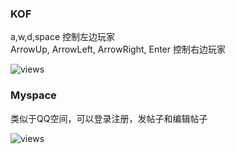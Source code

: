 ### KOF  

a,w,d,space 控制左边玩家
<br>
ArrowUp, ArrowLeft, ArrowRight, Enter 控制右边玩家  

![views](https://m.qpic.cn/psc?/V50gSL3I2qe5Ev4EMUdX05w24B0LdFn9/TmEUgtj9EK6.7V8ajmQrEP.bSgyQAHf5kCFcSBzdvUdR1E4Pkh62kjvmen*flOXbuteLDsgrwlJva99hNV12RhgQFgxtAWO0onWWRFIkaL8!/b&bo=gQc1BIEHNQQDByI!&rf=viewer_4)

### Myspace

类似于QQ空间，可以登录注册，发帖子和编辑帖子
<br>

![views](https://a1.qpic.cn/psc?/V50gSL3I2qe5Ev4EMUdX05w24B0LdFn9/TmEUgtj9EK6.7V8ajmQrEMECAbrYzpj0czYkhCUyJLdna*gi2CMAzkNr3gbV1v01QP*ciAsyBW2Bc9cnC0X3LfR0GKcGBh6rEOuacxf3EnI!/b&ek=1&kp=1&pt=0&bo=.gdsBfoHbAUDJwI!&tl=1&vuin=2064747320&tm=1733205600&dis_t=1733207628&dis_k=687e1039e3bc983de12225db2c9af72f&sce=60-2-2&rf=viewer_4)
